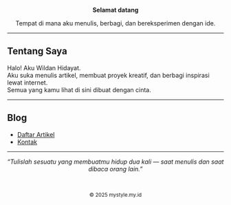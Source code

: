 <div align="center">

**Selamat datang**

Tempat di mana aku menulis, berbagi, dan bereksperimen dengan ide.

---

</div>

## Tentang Saya
Halo! Aku Wildan Hidayat.  
Aku suka menulis artikel, membuat proyek kreatif, dan berbagi inspirasi lewat internet.  
Semua yang kamu lihat di sini dibuat dengan cinta.

---

## Blog
- [Daftar Artikel](blog/)  
- [Kontak](mailto:emailkamu@gmail.com)

---

<div align="center">
  
*“Tulislah sesuatu yang membuatmu hidup dua kali — saat menulis dan saat dibaca orang lain.”*

<br>

<small>© 2025 mystyle.my.id</small>

</div>
